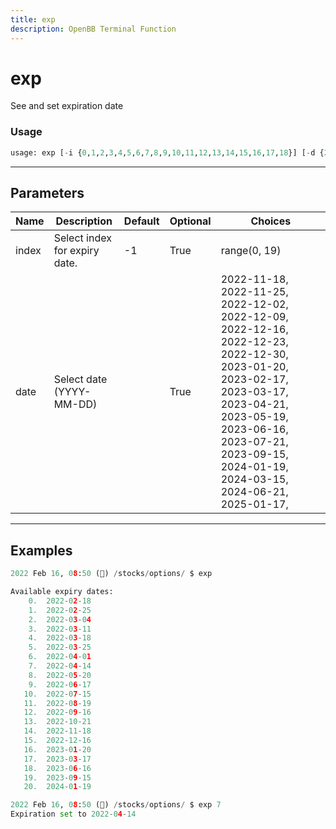 ```yaml
---
title: exp
description: OpenBB Terminal Function
---
```


# exp

See and set expiration date
### Usage 
```python
usage: exp [-i {0,1,2,3,4,5,6,7,8,9,10,11,12,13,14,15,16,17,18}] [-d {2022-11-18,2022-11-25,2022-12-02,2022-12-09,2022-12-16,2022-12-23,2022-12-30,2023-01-20,2023-02-17,2023-03-17,2023-04-21,2023-05-19,2023-06-16,2023-07-21,2023-09-15,2024-01-19,2024-03-15,2024-06-21,2025-01-17,}]
```
---
## Parameters
| Name | Description | Default | Optional | Choices |
| ---- | ----------- | ------- | -------- | ------- |
| index | Select index for expiry date. | -1 | True | range(0, 19) |
| date | Select date (YYYY-MM-DD) |  | True | 2022-11-18, 2022-11-25, 2022-12-02, 2022-12-09, 2022-12-16, 2022-12-23, 2022-12-30, 2023-01-20, 2023-02-17, 2023-03-17, 2023-04-21, 2023-05-19, 2023-06-16, 2023-07-21, 2023-09-15, 2024-01-19, 2024-03-15, 2024-06-21, 2025-01-17,  |
---
## Examples
```python
2022 Feb 16, 08:50 (🦋) /stocks/options/ $ exp

Available expiry dates:
    0.  2022-02-18
    1.  2022-02-25
    2.  2022-03-04
    3.  2022-03-11
    4.  2022-03-18
    5.  2022-03-25
    6.  2022-04-01
    7.  2022-04-14
    8.  2022-05-20
    9.  2022-06-17
   10.  2022-07-15
   11.  2022-08-19
   12.  2022-09-16
   13.  2022-10-21
   14.  2022-11-18
   15.  2022-12-16
   16.  2023-01-20
   17.  2023-03-17
   18.  2023-06-16
   19.  2023-09-15
   20.  2024-01-19

2022 Feb 16, 08:50 (🦋) /stocks/options/ $ exp 7
Expiration set to 2022-04-14
```
